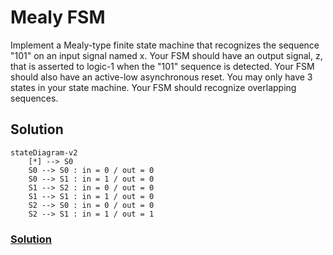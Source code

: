 # Mealy FSM

Implement a Mealy-type finite state machine that recognizes the sequence "101" on an input signal named x. Your FSM should have an output signal, z, that is asserted to logic-1 when the "101" sequence is detected. Your FSM should also have an active-low asynchronous reset. You may only have 3 states in your state machine. Your FSM should recognize overlapping sequences.

## Solution

```mermaid
stateDiagram-v2
    [*] --> S0
    S0 --> S0 : in = 0 / out = 0
    S0 --> S1 : in = 1 / out = 0
    S1 --> S2 : in = 0 / out = 0
    S1 --> S1 : in = 1 / out = 0
    S2 --> S0 : in = 0 / out = 0
    S2 --> S1 : in = 1 / out = 1
```

### [Solution](solution.v)
